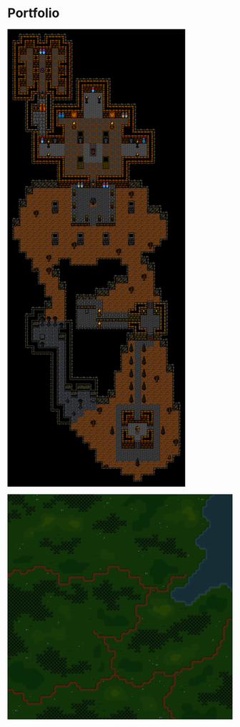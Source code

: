 # Portfolio

![Hecarox](https://raw.githubusercontent.com/kosinaz/portfolio/main/Hecarox.png)

![Wariation](https://raw.githubusercontent.com/kosinaz/portfolio/main/Wariation.png)
